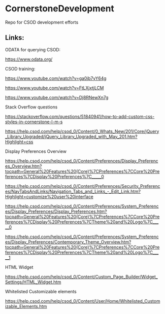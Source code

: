 # CornerstoneDevelopment
Repo for CSOD development efforts


Links:
------
ODATA for querying CSOD:

https://www.odata.org/

CSOD training: 

https://www.youtube.com/watch?v=ga0jb7yY64g

https://www.youtube.com/watch?v=FtLXjxtjLCM

https://www.youtube.com/watch?v=Dj8RNewXn7g

Stack Overflow questions

https://stackoverflow.com/questions/51840941/how-to-add-custom-css-styles-in-cornerstone-l-m-s

https://help.csod.com/help/csod_0/Content/0_Whats_New/201/Core/jQuery_Library_Upgraded/jQuery_Library_Upgraded_with_May_201.htm?Highlight=css

Display Preferences Overview

https://help.csod.com/help/csod_0/Content/Preferences/Display_Preferences_Overview.htm?tocpath=General%20Features%20(Core)%7CPreferences%7CCore%20Preferences%7CDisplay%20Preferences%7C_____0

https://help.csod.com/help/csod_0/Content/Preferences/Security_Preferences/NavTabsAndLinks/Navigation_Tabs_and_Links_-_Edit_Link.htm?Highlight=customize%20user%20interface

https://help.csod.com/help/csod_0/Content/Preferences/System_Preferences/Display_Preferences/Display_Preferences.htm?tocpath=General%20Features%20(Core)%7CPreferences%7CCore%20Preferences%7CDisplay%20Preferences%7CTheme%20and%20Logo%7C_____0

https://help.csod.com/help/csod_0/Content/Preferences/System_Preferences/Display_Preferences/Contemporary_Theme_Overview.htm?tocpath=General%20Features%20(Core)%7CPreferences%7CCore%20Preferences%7CDisplay%20Preferences%7CTheme%20and%20Logo%7C_____1

HTML Widget

https://help.csod.com/help/csod_0/Content/Custom_Page_Builder/Widget_Settings/HTML_Widget.htm

Whitelisted Customizable elements

https://help.csod.com/help/csod_0/Content/User/Home/Whitelisted_Customizable_Elements.htm
